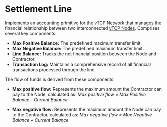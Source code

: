 # Settlement Line
Implements an accounting primitive for the vTCP Network that manages the financial relationship between two interconnected [vTCP Nodes](/architecture/common/entities/vtcp_network_node.md). Comprises several key components:

- **Max Positive Balance:** The predefined maximum transfer limit.
- **Max Negative Balance:** The predefined maximum transfer limit.
- **Line Balance:** Tracks the net financial position between the Node and Contractor.
- **Transaction Log:** Maintains a comprehensive record of all financial transactions processed through the line.

The flow of funds is derived from these components:

- **Max positive flow:** Represents the maximum amount the Contractor can pay to the Node, calculated as:
  _Max positive flow = Max Positive Balance - Current Balance_

- **Max negative flow:** Represents the maximum amount the Node can pay to the Contractor, calculated as:
  _Max negative flow = Max Negative Balance + Current Balance_